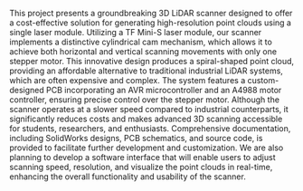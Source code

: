 

This project presents a groundbreaking 3D LiDAR scanner designed to offer a cost-effective solution for generating high-resolution point clouds using a single laser module. Utilizing a TF Mini-S laser module, 
our scanner implements a distinctive cylindrical cam mechanism, which allows it to achieve both horizontal and vertical scanning movements with only one stepper motor. This innovative design produces a spiral-shaped 
point cloud, providing an affordable alternative to traditional industrial LiDAR systems, which are often expensive and complex. The system features a custom-designed PCB incorporating an AVR microcontroller and an 
A4988 motor controller, ensuring precise control over the stepper motor. Although the scanner operates at a slower speed compared to industrial counterparts, it significantly reduces costs and makes advanced 3D 
scanning accessible for students, researchers, and enthusiasts. Comprehensive documentation, including SolidWorks designs, PCB schematics, and source code, is provided to facilitate further development and 
customization. We are also planning to develop a software interface that will enable users to adjust scanning speed, resolution, and visualize the point clouds in real-time, enhancing the overall functionality 
and usability of the scanner.
